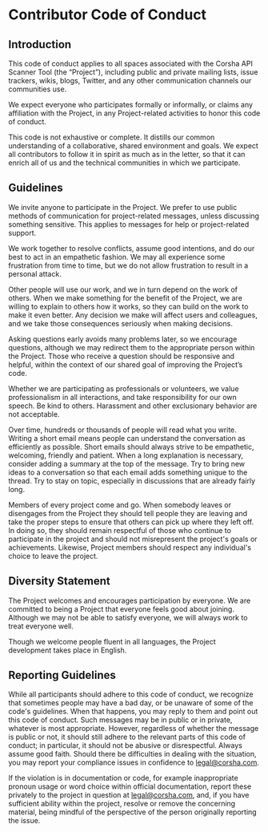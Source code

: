 # Contributor Code of Conduct

## Introduction

This code of conduct applies to all spaces associated with the Corsha API Scanner Tool (the “Project”), including public and private mailing lists, issue trackers, wikis, blogs, Twitter, and any other communication channels our communities use.

We expect everyone who participates formally or informally, or claims any affiliation with the Project, in any Project-related activities to honor this code of conduct.

This code is not exhaustive or complete. It distills our common understanding of a collaborative, shared environment and goals. We expect all contributors  to follow it in spirit as much as in the letter, so that it can enrich all of us and the technical communities in which we participate.

## Guidelines

We invite anyone to participate in the Project. We prefer to use public methods of communication for project-related messages, unless discussing something sensitive. This applies to messages for help or project-related support.

We work together to resolve conflicts, assume good intentions, and do our best to act in an empathetic fashion. We may all experience some frustration from time to time, but we do not allow frustration to result in a personal attack.

Other people will use our work, and we in turn depend on the work of others. When we make something for the benefit of the Project, we are willing to explain to others how it works, so they can build on the work to make it even better. Any decision we make will affect users and colleagues, and we take those consequences seriously when making decisions.

Asking questions early avoids many problems later, so we encourage questions, although we may redirect them to the appropriate person within the Project. Those who receive a question should be responsive and helpful, within the context of our shared goal of improving the Project’s code.

Whether we are participating as professionals or volunteers, we value professionalism in all interactions, and take responsibility for our own speech. Be kind to others. Harassment and other exclusionary behavior are not acceptable.

Over time, hundreds or thousands of people will read what you write. Writing a short email means people can understand the conversation as efficiently as possible. Short emails should always strive to be empathetic, welcoming, friendly and patient. When a long explanation is necessary, consider adding a summary at the top of the message. Try to bring new ideas to a conversation so that each email adds something unique to the thread. Try to stay on topic, especially in discussions that are already fairly long.

Members of every project come and go. When somebody leaves or disengages from the Project they should tell people they are leaving and take the proper steps to ensure that others can pick up where they left off. In doing so, they should remain respectful of those who continue to participate in the project and should not misrepresent the project's goals or achievements. Likewise, Project members should respect any individual's choice to leave the project.

## Diversity Statement

The Project welcomes and encourages participation by everyone. We are committed to being a Project that everyone feels good about joining. Although we may not be able to satisfy everyone, we will always work to treat everyone well.

Though we welcome people fluent in all languages, the Project development takes place in English.

## Reporting Guidelines

While all participants should adhere to this code of conduct, we recognize that sometimes people may have a bad day, or be unaware of some of the code's guidelines. When that happens, you may reply to them and point out this code of conduct. Such messages may be in public or in private, whatever is most appropriate. However, regardless of whether the message is public or not, it should still adhere to the relevant parts of this code of conduct; in particular, it should not be abusive or disrespectful.  Always assume good faith. Should there be difficulties in dealing with the situation, you may report your compliance issues in confidence to legal@corsha.com.

If the violation is in documentation or code, for example inappropriate pronoun usage or word choice within official documentation, report these privately to the project in question at legal@corsha.com, and, if you have sufficient ability within the project, resolve or remove the concerning material, being mindful of the perspective of the person originally reporting the issue.
